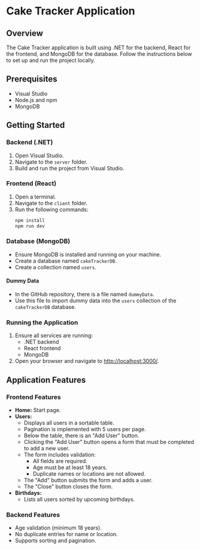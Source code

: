 # Cake Tracker Application

## Overview
The Cake Tracker application is built using .NET for the backend, React for the frontend, and MongoDB for the database. Follow the instructions below to set up and run the project locally.

## Prerequisites
- Visual Studio
- Node.js and npm
- MongoDB

## Getting Started

### Backend (.NET)
1. Open Visual Studio.
2. Navigate to the `server` folder.
3. Build and run the project from Visual Studio.

### Frontend (React)
1. Open a terminal.
2. Navigate to the `client` folder.
3. Run the following commands:
   ```bash
   npm install
   npm run dev
   
### Database (MongoDB)
- Ensure MongoDB is installed and running on your machine.
- Create a database named `cakeTrackerDB`.
- Create a collection named `users`.

#### Dummy Data
- In the GitHub repository, there is a file named `dummyData`.
- Use this file to import dummy data into the `users` collection of the `cakeTrackerDB` database.

### Running the Application
1. Ensure all services are running:
   - .NET backend
   - React frontend
   - MongoDB
2. Open your browser and navigate to [http://localhost:3000/](http://localhost:3000/).

## Application Features

### Frontend Features
- **Home:** Start page.
- **Users:**
  - Displays all users in a sortable table.
  - Pagination is implemented with 5 users per page.
  - Below the table, there is an "Add User" button.
  - Clicking the "Add User" button opens a form that must be completed to add a new user.
  - The form includes validation:
    - All fields are required.
    - Age must be at least 18 years.
    - Duplicate names or locations are not allowed.
  - The "Add" button submits the form and adds a user.
  - The "Close" button closes the form.
- **Birthdays:**
  - Lists all users sorted by upcoming birthdays.

### Backend Features
- Age validation (minimum 18 years).
- No duplicate entries for name or location.
- Supports sorting and pagination.
